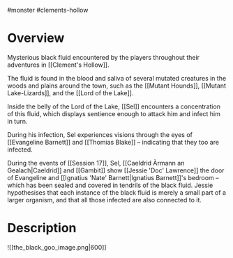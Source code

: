 #monster #clements-hollow 

# Overview

Mysterious black fluid encountered by the players throughout their adventures in [[Clement's Hollow]].

The fluid is found in the blood and saliva of several mutated creatures in the woods and plains around the town, such as the [[Mutant Hounds]], [[Mutant Lake-Lizards]], and the [[Lord of the Lake]].

Inside the belly of the Lord of the Lake, [[Sel]] encounters a concentration of this fluid, which displays sentience enough to attack him and infect him in turn.

During his infection, Sel experiences visions through the eyes of [[Evangeline Barnett]] and [[Thomias Blake]] – indicating that they too are infected.

During the events of [[Session 17]], Sel, [[Caeldrid Àrmann an Gealach|Caeldrid]] and [[Gambit]] show [[Jessie 'Doc' Lawrence]] the door of Evangeline and [[Ignatius 'Nate' Barnett|Ignatius Barnett]]'s bedroom – which has been sealed and covered in tendrils of the black fluid. Jessie hypothesises that each instance of the black fluid is merely a small part of a larger organism, and that all those infected are also connected to it.

# Description

![[the_black_goo_image.png|600]]

